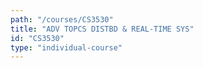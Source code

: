 ```yaml
---
path: "/courses/CS3530"
title: "ADV TOPCS DISTBD & REAL-TIME SYS"
id: "CS3530"
type: "individual-course"
---
```

